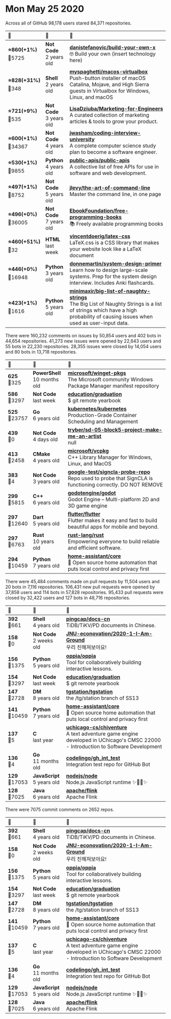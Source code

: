 # Mon May 25 2020

Across all of GitHub 98,178 users stared 
84,371 repositories. 

| :page_with_curl: | :calendar: | :page_with_curl: |
| :--- | :--- | :--- |
| **:star:860(+1%)**<br>:twisted_rightwards_arrows:5725 | **Not Code**<br>2 years old | **[danistefanovic/build-your-own-x](https://github.com/danistefanovic/build-your-own-x)**<br>🤓 Build your own (insert technology here) |
| **:star:828(+31%)**<br>:twisted_rightwards_arrows:348 | **Shell**<br>2 years old | **[myspaghetti/macos-virtualbox](https://github.com/myspaghetti/macos-virtualbox)**<br>Push-button installer of macOS Catalina, Mojave, and High Sierra guests in Virtualbox for Windows, Linux, and macOS |
| **:star:721(+9%)**<br>:twisted_rightwards_arrows:535 | **Not Code**<br>3 years old | **[LisaDziuba/Marketing-for-Engineers](https://github.com/LisaDziuba/Marketing-for-Engineers)**<br>A curated collection of marketing articles & tools to grow your product.  |
| **:star:600(+1%)**<br>:twisted_rightwards_arrows:34367 | **Not Code**<br>4 years old | **[jwasham/coding-interview-university](https://github.com/jwasham/coding-interview-university)**<br>A complete computer science study plan to become a software engineer. |
| **:star:530(+1%)**<br>:twisted_rightwards_arrows:9855 | **Python**<br>4 years old | **[public-apis/public-apis](https://github.com/public-apis/public-apis)**<br>A collective list of free APIs for use in software and web development. |
| **:star:497(+1%)**<br>:twisted_rightwards_arrows:8752 | **Not Code**<br>5 years old | **[jlevy/the-art-of-command-line](https://github.com/jlevy/the-art-of-command-line)**<br>Master the command line, in one page |
| **:star:496(+0%)**<br>:twisted_rightwards_arrows:36005 | **Not Code**<br>7 years old | **[EbookFoundation/free-programming-books](https://github.com/EbookFoundation/free-programming-books)**<br>:books: Freely available programming books |
| **:star:460(+51%)**<br>:twisted_rightwards_arrows:32 | **HTML**<br>last week | **[vincentdoerig/latex-css](https://github.com/vincentdoerig/latex-css)**<br>LaTeX.css is a CSS library that makes your website look like a LaTeX document |
| **:star:446(+0%)**<br>:twisted_rightwards_arrows:16948 | **Python**<br>3 years old | **[donnemartin/system-design-primer](https://github.com/donnemartin/system-design-primer)**<br>Learn how to design large-scale systems. Prep for the system design interview.  Includes Anki flashcards. |
| **:star:423(+1%)**<br>:twisted_rightwards_arrows:1616 | **Python**<br>5 years old | **[minimaxir/big-list-of-naughty-strings](https://github.com/minimaxir/big-list-of-naughty-strings)**<br>The Big List of Naughty Strings is a list of strings which have a high probability of causing issues when used as user-input data. |

There were 160,232 comments on issues by 50,854 users and 402 bots in 44,654 repositories.
41,273 new issues were opened by 22,643 users and 55 bots in 22,230 repositories.
28,355 issues were closed by 14,054 users and 80 bots in 13,718 repositories.

| :speech_balloon: | :calendar: | :page_with_curl: |
| :--- | :--- | :--- |
| **625**<br>:twisted_rightwards_arrows:325 | **PowerShell**<br>10 months old | **[microsoft/winget-pkgs](https://github.com/microsoft/winget-pkgs)**<br>The Microsoft community Windows Package Manager manifest repository |
| **586**<br>:twisted_rightwards_arrows:3297 | **Not Code**<br>last week | **[education/graduation](https://github.com/education/graduation)**<br>$ git remote <graduation> yearbook  |
| **525**<br>:twisted_rightwards_arrows:23757 | **Go**<br>6 years old | **[kubernetes/kubernetes](https://github.com/kubernetes/kubernetes)**<br>Production-Grade Container Scheduling and Management |
| **439**<br>:twisted_rightwards_arrows:0 | **Not Code**<br>4 days old | **[tryber/sd-05-block5-project-make-me-an-artist](https://github.com/tryber/sd-05-block5-project-make-me-an-artist)**<br>null |
| **413**<br>:twisted_rightwards_arrows:2458 | **CMake**<br>4 years old | **[microsoft/vcpkg](https://github.com/microsoft/vcpkg)**<br>C++ Library Manager for Windows, Linux, and MacOS |
| **383**<br>:twisted_rightwards_arrows:4 | **Not Code**<br>3 years old | **[google-test/signcla-probe-repo](https://github.com/google-test/signcla-probe-repo)**<br>Repo used to probe that SignCLA is functioning correctly.  DO NOT REMOVE |
| **299**<br>:twisted_rightwards_arrows:5815 | **C++**<br>6 years old | **[godotengine/godot](https://github.com/godotengine/godot)**<br>Godot Engine – Multi-platform 2D and 3D game engine |
| **297**<br>:twisted_rightwards_arrows:12640 | **Dart**<br>5 years old | **[flutter/flutter](https://github.com/flutter/flutter)**<br>Flutter makes it easy and fast to build beautiful apps for mobile and beyond. |
| **297**<br>:twisted_rightwards_arrows:6763 | **Rust**<br>10 years old | **[rust-lang/rust](https://github.com/rust-lang/rust)**<br>Empowering everyone to build reliable and efficient software. |
| **294**<br>:twisted_rightwards_arrows:10459 | **Python**<br>7 years old | **[home-assistant/core](https://github.com/home-assistant/core)**<br>:house_with_garden: Open source home automation that puts local control and privacy first |

There were 45,484 comments made on pull requests by 11,504 users and 20 bots in 7,116 repositories.
106,431 new pull requests were opened by 37,858 users and 114 bots in 57,828 repositories.
95,433 pull requests were closed by 32,422 users and 127 bots in 48,716 repositories.

| :speech_balloon: | :calendar: | :page_with_curl: |
| :--- | :--- | :--- |
| **392**<br>:twisted_rightwards_arrows:661 | **Shell**<br>4 years old | **[pingcap/docs-cn](https://github.com/pingcap/docs-cn)**<br>TiDB/TiKV/PD documents in Chinese. |
| **158**<br>:twisted_rightwards_arrows:0 | **Not Code**<br>2 weeks old | **[JNU-econovation/2020-1-I-Am-Ground](https://github.com/JNU-econovation/2020-1-I-Am-Ground)**<br>우리 친해져보아요! |
| **156**<br>:twisted_rightwards_arrows:1375 | **Python**<br>5 years old | **[oppia/oppia](https://github.com/oppia/oppia)**<br>Tool for collaboratively building interactive lessons. |
| **154**<br>:twisted_rightwards_arrows:3297 | **Not Code**<br>last week | **[education/graduation](https://github.com/education/graduation)**<br>$ git remote <graduation> yearbook  |
| **147**<br>:twisted_rightwards_arrows:2728 | **DM**<br>8 years old | **[tgstation/tgstation](https://github.com/tgstation/tgstation)**<br>the /tg/station branch of SS13 |
| **141**<br>:twisted_rightwards_arrows:10459 | **Python**<br>7 years old | **[home-assistant/core](https://github.com/home-assistant/core)**<br>:house_with_garden: Open source home automation that puts local control and privacy first |
| **137**<br>:twisted_rightwards_arrows:5 | **C**<br>last year | **[uchicago-cs/chiventure](https://github.com/uchicago-cs/chiventure)**<br>A text adventure game engine developed in UChicago's CMSC 22000 - Introduction to Software Development |
| **136**<br>:twisted_rightwards_arrows:4 | **Go**<br>11 months old | **[codelingo/gh_int_test](https://github.com/codelingo/gh_int_test)**<br>Integration test repo for GitHub Bot |
| **129**<br>:twisted_rightwards_arrows:17053 | **JavaScript**<br>5 years old | **[nodejs/node](https://github.com/nodejs/node)**<br>Node.js JavaScript runtime :sparkles::turtle::rocket::sparkles: |
| **128**<br>:twisted_rightwards_arrows:7025 | **Java**<br>6 years old | **[apache/flink](https://github.com/apache/flink)**<br>Apache Flink |

There were 7075 commit comments on 2652 repos.

| :speech_balloon: | :calendar: | :page_with_curl: |
| :--- | :--- | :--- |
| **392**<br>:twisted_rightwards_arrows:661 | **Shell**<br>4 years old | **[pingcap/docs-cn](https://github.com/pingcap/docs-cn)**<br>TiDB/TiKV/PD documents in Chinese. |
| **158**<br>:twisted_rightwards_arrows:0 | **Not Code**<br>2 weeks old | **[JNU-econovation/2020-1-I-Am-Ground](https://github.com/JNU-econovation/2020-1-I-Am-Ground)**<br>우리 친해져보아요! |
| **156**<br>:twisted_rightwards_arrows:1375 | **Python**<br>5 years old | **[oppia/oppia](https://github.com/oppia/oppia)**<br>Tool for collaboratively building interactive lessons. |
| **154**<br>:twisted_rightwards_arrows:3297 | **Not Code**<br>last week | **[education/graduation](https://github.com/education/graduation)**<br>$ git remote <graduation> yearbook  |
| **147**<br>:twisted_rightwards_arrows:2728 | **DM**<br>8 years old | **[tgstation/tgstation](https://github.com/tgstation/tgstation)**<br>the /tg/station branch of SS13 |
| **141**<br>:twisted_rightwards_arrows:10459 | **Python**<br>7 years old | **[home-assistant/core](https://github.com/home-assistant/core)**<br>:house_with_garden: Open source home automation that puts local control and privacy first |
| **137**<br>:twisted_rightwards_arrows:5 | **C**<br>last year | **[uchicago-cs/chiventure](https://github.com/uchicago-cs/chiventure)**<br>A text adventure game engine developed in UChicago's CMSC 22000 - Introduction to Software Development |
| **136**<br>:twisted_rightwards_arrows:4 | **Go**<br>11 months old | **[codelingo/gh_int_test](https://github.com/codelingo/gh_int_test)**<br>Integration test repo for GitHub Bot |
| **129**<br>:twisted_rightwards_arrows:17053 | **JavaScript**<br>5 years old | **[nodejs/node](https://github.com/nodejs/node)**<br>Node.js JavaScript runtime :sparkles::turtle::rocket::sparkles: |
| **128**<br>:twisted_rightwards_arrows:7025 | **Java**<br>6 years old | **[apache/flink](https://github.com/apache/flink)**<br>Apache Flink |

